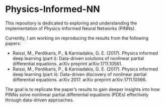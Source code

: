 # Physics-Informed-NN
This repository is dedicated to exploring and understanding the implementation of Physics-Informed Neural Networks (PINNs).

Currently, I am working on reproducing the results from the following papers:
- Raissi, M., Perdikaris, P., & Karniadakis, G. E. (2017). Physics informed deep learning (part i): Data-driven solutions of nonlinear partial differential equations. arXiv preprint arXiv:1711.10561.
- Raissi, M., Perdikaris, P., & Karniadakis, G. E. (2017). Physics informed deep learning (part ii): Data-driven discovery of nonlinear partial differential equations. arXiv 2017. arXiv preprint arXiv:1711.10566.

The goal is to replicate the paper’s results to gain deeper insights into how PINNs solve nonlinear partial differential equations (PDEs) effectively through data-driven approaches.

